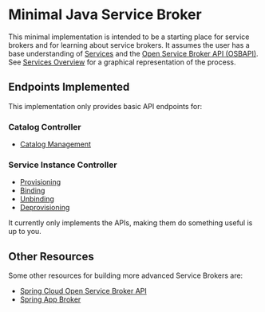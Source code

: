 # Minimal Java Service Broker

This minimal implementation is intended to be a starting place for service brokers and for learning about service brokers. It assumes the user has 
a base understanding of [Services](https://docs.pivotal.io/pivotalcf/services/index.html)
and the [Open Service Broker API (OSBAPI)](https://github.com/openservicebrokerapi/servicebroker). See [Services Overview](https://docs.pivotal.io/pivotalcf/services/overview.html) for a graphical representation of the process.  

## Endpoints Implemented

This implementation only provides basic API endpoints for:

### Catalog Controller

- [Catalog Management](https://github.com/openservicebrokerapi/servicebroker/blob/master/spec.md#catalog-management)

### Service Instance Controller
- [Provisioning](https://github.com/openservicebrokerapi/servicebroker/blob/master/spec.md#provisioning)
- [Binding](https://github.com/openservicebrokerapi/servicebroker/blob/master/spec.md#binding)
- [Unbinding](https://github.com/openservicebrokerapi/servicebroker/blob/master/spec.md#unbinding)
- [Deprovisioning](https://github.com/openservicebrokerapi/servicebroker/blob/master/spec.md#deprovisioning)

It currently only implements the APIs, making them do something useful is up to you.

## Other Resources

Some other resources for building more advanced Service Brokers are:

- [Spring Cloud Open Service Broker API](https://spring.io/projects/spring-cloud-open-service-broker)
- [Spring App Broker](https://spring.io/projects/spring-cloud-app-broker)
